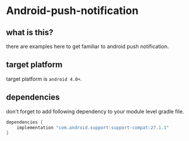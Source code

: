 # Android-push-notification
## what is this?
there are examples here to get familiar to android push notification.
## target platform
target platform is `android 4.0+`.
## dependencies
don't forget to add following dependency to your module level gradle file.
```gradle
dependencies {
    implementation "com.android.support:support-compat:27.1.1"
}
```
